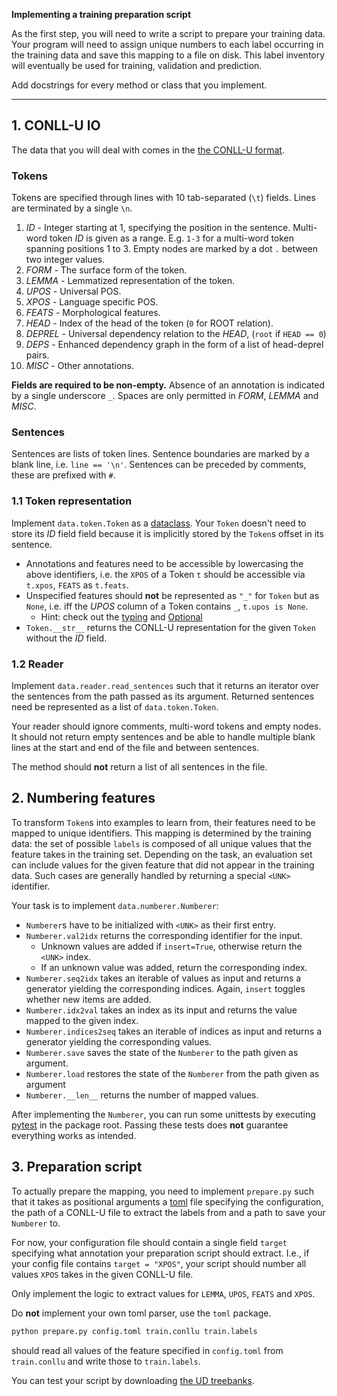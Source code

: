 **Implementing a training preparation script**
  
As the first step, you will need to write a script to prepare your training
data. Your program will need to assign unique numbers to each label occurring
in the training data and save this mapping to a file on disk. This label
inventory will eventually be used for training, validation and prediction.

Add docstrings for every method or class that you implement.
____________

## 1. CONLL-U IO

The data that you will deal with comes in the
[the CONLL-U format](https://universaldependencies.org/format.html).

### Tokens

Tokens are specified through lines with 10 tab-separated (`\t`) fields. Lines
are terminated by a single `\n`.

1. *ID* - Integer starting at 1, specifying the position in the sentence.
Multi-word token *ID* is given as a range. E.g. `1-3` for a multi-word
token spanning positions 1 to 3. Empty nodes are marked by a dot `.` between
two integer values.
2. *FORM* - The surface form of the token.
3. *LEMMA* - Lemmatized representation of the token.
4. *UPOS* - Universal POS.
5. *XPOS* - Language specific POS.
6. *FEATS* - Morphological features.
7. *HEAD* - Index of the head of the token (`0` for ROOT relation).
8. *DEPREL* - Universal dependency relation to the *HEAD*, (`root` if `HEAD == 0`)
9. *DEPS* - Enhanced dependency graph in the form of a list of head-deprel pairs.
10. *MISC* - Other annotations.

**Fields are required to be non-empty.** Absence of an annotation is indicated
by a single underscore `_`. Spaces are only permitted in *FORM*, *LEMMA* and
*MISC*.

### Sentences

Sentences are lists of token lines. Sentence boundaries are marked by a blank
line, i.e. `line == '\n'`. Sentences can be preceded by comments, these are
prefixed with `#`.

### 1.1 Token representation

Implement `data.token.Token` as a 
[dataclass](https://docs.python.org/3/library/dataclasses.html). Your `Token`
doesn't need to store its *ID* field field because it is implicitly stored by
the `Token`s offset in its sentence. 

* Annotations and features need to be accessible by lowercasing the above
  identifiers, i.e. the `XPOS` of a Token `t` should be accessible via
  `t.xpos`, `FEATS` as `t.feats`.
* Unspecified features should **not** be represented as `"_"` for `Token` but as
  `None`, i.e. iff the *UPOS* column of a Token contains `_`, `t.upos is None`.
  * Hint: check out the [typing](https://docs.python.org/3/library/typing.html) 
  and [Optional](https://docs.python.org/3/library/typing.html#typing.Optional)
* `Token.__str__` returns the CONLL-U representation for the given `Token`
  without the *ID* field.

### 1.2 Reader

Implement `data.reader.read_sentences` such that it returns an iterator over
the sentences from the path passed as its argument. Returned sentences need be
represented as a list of `data.token.Token`.

Your reader should ignore comments, multi-word tokens and empty nodes. It
should not return empty sentences and be able to handle multiple blank lines
at the start and end of the file and between sentences.  

The method should **not** return a list of all sentences in the file.

## 2. Numbering features

To transform `Token`s into examples to learn from, their features need to be
mapped to unique identifiers. This mapping is determined by the training data:
the set of possible `labels` is composed of all unique values that the feature
takes in the training set. Depending on the task, an evaluation set can include
values for the given feature that did not appear in the training data. Such
cases are generally handled by returning a special `<UNK>` identifier.

Your task is to implement `data.numberer.Numberer`:

- `Numberer`s have to be initialized with `<UNK>` as their first entry.
- `Numberer.val2idx` returns the corresponding identifier for the input.
  * Unknown values are added if `insert=True`, otherwise return the 
    `<UNK>` index.
  * If an unknown value was added, return the corresponding index. 
- `Numberer.seq2idx` takes an iterable of values as input and returns a
  generator yielding the corresponding indices. Again, `insert` toggles whether
  new items are added.
- `Numberer.idx2val` takes an index as its input and returns the value mapped
  to the given index.
- `Numberer.indices2seq` takes an iterable of indices as input and returns a
  generator yielding the corresponding values.
- `Numberer.save` saves the state of the `Numberer` to the path given as
  argument.
- `Numberer.load` restores the state of the `Numberer` from the path given as
  argument
- `Numberer.__len__` returns the number of mapped values.

After implementing the `Numberer`, you can run some unittests by executing
[pytest](https://docs.pytest.org/en/latest/) in the package root. Passing 
these tests does **not** guarantee everything works as intended. 

## 3. Preparation script

To actually prepare the mapping, you need to implement `prepare.py` such that
it takes as positional arguments a [toml](https://en.wikipedia.org/wiki/TOML)
file specifying the configuration, the path of a CONLL-U file to extract the
labels from and a path to save your `Numberer` to.

For now, your configuration file should contain a single field `target`
specifying what annotation your preparation script should extract. I.e., if
your config file contains `target = "XPOS"`, your script should number all 
values `XPOS` takes in the given CONLL-U file.

Only implement the logic to extract values for `LEMMA`, `UPOS`, `FEATS` and 
`XPOS`.

Do **not** implement your own toml parser, use the `toml` package.

```sh
python prepare.py config.toml train.conllu train.labels
```
should read all values of the feature specified in `config.toml` from 
`train.conllu` and write those to `train.labels`.

You can test your script by downloading
[the UD treebanks](https://universaldependencies.org/#download).